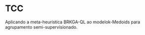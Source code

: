 # TCC
Aplicando a meta-heurística BRKGA-QL ao modelok-Medoids para agrupamento semi-supervisionado.
